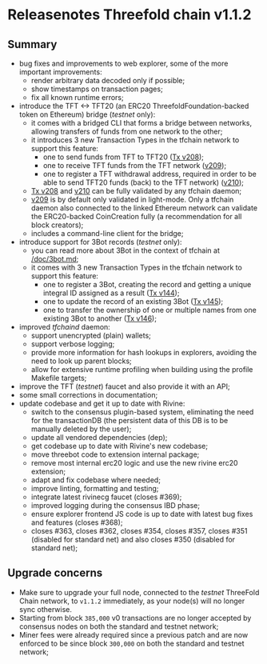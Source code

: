 # Releasenotes Threefold chain v1.1.2 

## Summary

- bug fixes and improvements to web explorer, some of the more important improvements:
  - render arbitrary data decoded only if possible;
  - show timestamps on transaction pages;
  - fix all known runtime errors;
- introduce the TFT <-> TFT20 (an ERC20 ThreefoldFoundation-backed token on Ethereum) bridge (_testnet_ only):
    - it comes with a bridged CLI that forms a bridge between networks, allowing transfers of funds from one network to the other;
    - it introduces 3 new Transaction Types in the tfchain network to support this feature:
        - one to send funds from TFT to TFT20 ([Tx v208][Tx_v208]);
        - one to receive TFT funds from the TFT network ([v209][Tx_v209]);
        - one to register a TFT withdrawal address, required in order to be able to send TFT20 funds (back) to the TFT network) ([v210][Tx_v210]);
    - [Tx v208][Tx_v208] and [v210][Tx_v210] can be fully validated by any tfchain daemon;
    - [v209][Tx_v209] is by default only validated in light-mode. Only a tfchain daemon also connected to the linked Ethereum network can validate the ERC20-backed CoinCreation fully (a recommendation for all block creators);
    - includes a command-line client for the bridge;
- introduce support for 3Bot records (_testnet_ only):
    - you can read more about 3Bot in the context of tfchain at [/doc/3bot.md](/doc/3bot.md);
    - it comes with 3 new Transaction Types in the tfchain network to support this feature:
        - one to register a 3Bot, creating the record and getting a unique integral ID assigned as a result ([Tx v144][Tx_v144]);
        - one to update the record of an existing 3Bot ([Tx v145][Tx_v145]);
        - one to transfer the ownership of one or multiple names from one existing 3Bot to another ([Tx v146][Tx_v146]);
- improved _tfchaind_ daemon:
  - support unencrypted (plain) wallets;
  - support verbose logging;
  - provide more information for hash lookups in explorers, avoiding the need to look up parent blocks;
  - allow for extensive runtime profiling when building using the profile Makefile targets;
- improve the TFT (_testnet_) faucet and also provide it with an API;
- some small corrections in documentation;
- update codebase and get it up to date with Rivine:
    - switch to the consensus plugin-based system, eliminating the need for the transactionDB
      (the persistent data of this DB is to be manually deleted by the user);
    - update all vendored dependencies (dep);
    - get codebase up to date with Rivine's new codebase;
    - move threebot code to extension internal package;
    - remove most internal erc20 logic and use the new rivine erc20 extension;
    - adapt and fix codebase where needed;
    - improve linting, formatting and testing;
    - integrate latest rivinecg faucet (closes #369);
    - improved logging during the consensus IBD phase;
    - ensure explorer frontend JS code is up to date with latest bug fixes and features (closes #368);
    - closes #363, closes #362, closes #354, closes #357, closes #351 (disabled for standard net) and also closes #350 (disabled for standard net);

## Upgrade concerns

- Make sure to upgrade your full node, connected to the _testnet_ ThreeFold Chain network, to `v1.1.2` immediately, as your node(s) will no longer sync otherwise.
- Starting from block `385,000` v0 transactions are no longer accepted by consensus nodes on both the standard and testnet network;
- Miner fees were already required since a previous patch and are now enforced to be since block `300,000` on both the standard and testnet network;

[Tx_v144]: /doc/transactions.md#3Bot-Registration-Transaction
[Tx_v145]: /doc/transactions.md#3Bot-Record-Update-Transaction
[Tx_v146]: /doc/transactions.md#3Bot-Name-Transfer-Transaction

[Tx_v208]: /doc/transactions.md#ERC20-Convert-Transaction
[Tx_v209]: /doc/transactions.md#ERC20-Coin-Creation-Transaction
[Tx_v210]: /doc/transactions.md#ERC20-Address-Registration-Transaction
